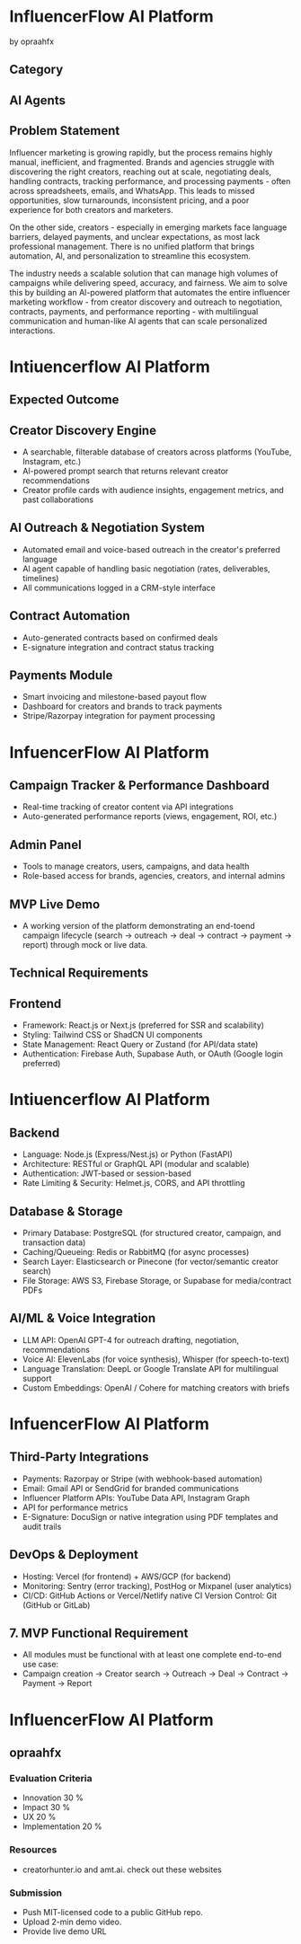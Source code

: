 # InfluencerFlow AI Platform 

by opraahfx

## Category

## Al Agents

## Problem Statement

Influencer marketing is growing rapidly, but the process remains highly manual, inefficient, and fragmented. Brands and agencies struggle with discovering the right creators, reaching out at scale, negotiating deals, handling contracts, tracking performance, and processing payments - often across spreadsheets, emails, and WhatsApp. This leads to missed opportunities, slow turnarounds, inconsistent pricing, and a poor experience for both creators and marketers.

On the other side, creators - especially in emerging markets face language barriers, delayed payments, and unclear expectations, as most lack professional management. There is no unified platform that brings automation, Al, and personalization to streamline this ecosystem.

The industry needs a scalable solution that can manage high volumes of campaigns while delivering speed, accuracy, and fairness. We aim to solve this by building an Al-powered platform that automates the entire influencer marketing workflow - from creator discovery and outreach to negotiation, contracts, payments, and performance reporting - with multilingual communication and human-like Al agents that can scale personalized interactions.

# Intiuencerflow Al Platform 

## Expected Outcome

## Creator Discovery Engine

- A searchable, filterable database of creators across platforms (YouTube, Instagram, etc.)
- Al-powered prompt search that returns relevant creator recommendations
- Creator profile cards with audience insights, engagement metrics, and past collaborations


## Al Outreach \& Negotiation System

- Automated email and voice-based outreach in the creator's preferred language
- Al agent capable of handling basic negotiation (rates, deliverables, timelines)
- All communications logged in a CRM-style interface


## Contract Automation

- Auto-generated contracts based on confirmed deals
- E-signature integration and contract status tracking


## Payments Module

- Smart invoicing and milestone-based payout flow
- Dashboard for creators and brands to track payments
- Stripe/Razorpay integration for payment processing

# InfuencerFlow Al Platform 

## Campaign Tracker \& Performance Dashboard

- Real-time tracking of creator content via API integrations
- Auto-generated performance reports (views, engagement, ROI, etc.)


## Admin Panel

- Tools to manage creators, users, campaigns, and data health
- Role-based access for brands, agencies, creators, and internal admins


## MVP Live Demo

- A working version of the platform demonstrating an end-toend campaign lifecycle (search $\rightarrow$ outreach $\rightarrow$ deal $\rightarrow$ contract $\rightarrow$ payment $\rightarrow$ report) through mock or live data.


## Technical Requirements

## Frontend

- Framework: React.js or Next.js (preferred for SSR and scalability)
- Styling: Tailwind CSS or ShadCN UI components
- State Management: React Query or Zustand (for API/data state)
- Authentication: Firebase Auth, Supabase Auth, or OAuth (Google login preferred)

# Intiuencerflow Al Platform 

## Backend

- Language: Node.js (Express/Nest.js) or Python (FastAPI)
- Architecture: RESTful or GraphQL API (modular and scalable)
- Authentication: JWT-based or session-based
- Rate Limiting \& Security: Helmet.js, CORS, and API throttling


## Database \& Storage

- Primary Database: PostgreSQL (for structured creator, campaign, and transaction data)
- Caching/Queueing: Redis or RabbitMQ (for async processes)
- Search Layer: Elasticsearch or Pinecone (for vector/semantic creator search)
- File Storage: AWS S3, Firebase Storage, or Supabase for media/contract PDFs


## AI/ML \& Voice Integration

- LLM API: OpenAI GPT-4 for outreach drafting, negotiation, recommendations
- Voice AI: ElevenLabs (for voice synthesis), Whisper (for speech-to-text)
- Language Translation: DeepL or Google Translate API for multilingual support
- Custom Embeddings: OpenAI / Cohere for matching creators with briefs

# InfuencerFlow Al Platform 

## Third-Party Integrations

- Payments: Razorpay or Stripe (with webhook-based automation)
- Email: Gmail API or SendGrid for branded communications
- Influencer Platform APIs: YouTube Data API, Instagram Graph
- API for performance metrics
- E-Signature: DocuSign or native integration using PDF templates and audit trails


## DevOps \& Deployment

- Hosting: Vercel (for frontend) + AWS/GCP (for backend)
- Monitoring: Sentry (error tracking), PostHog or Mixpanel (user analytics)
- CI/CD: GitHub Actions or Vercel/Netlify native CI Version Control: Git (GitHub or GitLab)


## 7. MVP Functional Requirement

- All modules must be functional with at least one complete end-to-end use case:
- Campaign creation $\rightarrow$ Creator search $\rightarrow$ Outreach $\rightarrow$ Deal $\rightarrow$ Contract $\rightarrow$ Payment $\rightarrow$ Report

# InfluencerFlow AI Platform

## opraahfx

### Evaluation Criteria

- Innovation 30 %
- Impact 30 %
- UX 20 %
- Implementation 20 %

### Resources

- creatorhunter.io and amt.ai. check out these websites

### Submission

- Push MIT-licensed code to a public GitHub repo.
- Upload 2-min demo video.
- Provide live demo URL